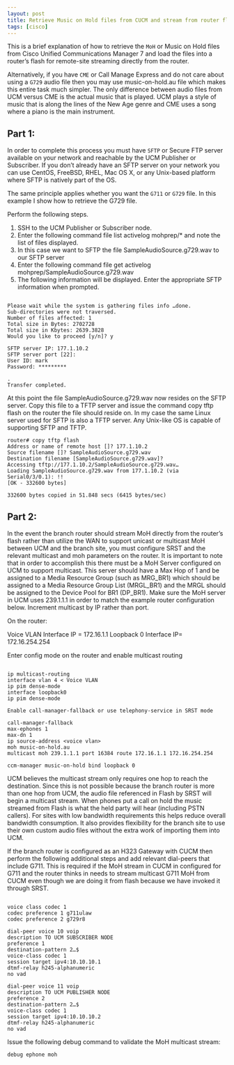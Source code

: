 ```yaml
---
layout: post
title: Retrieve Music on Hold files from CUCM and stream from router flash
tags: [cisco]
---
```

This is a brief explanation of how to retrieve the `MoH` or Music on Hold files from Cisco Unified Communications Manager 7 and load the files into a router’s flash for remote-site streaming directly from the router.  
<!--more-->

Alternatively, if you have `CME` or Call Manage Express and do not care about using a `G729` audio file then you may use music-on-hold.au file which makes this entire task much simpler. The only difference between audio files from UCM versus CME is the actual music that is played.  UCM plays a style of music that is along the lines of the New Age genre and CME uses a song where a piano is the main instrument.

## Part 1:

In order to complete this process you must have `SFTP` or Secure FTP server available on your network and reachable by the UCM Publisher or Subscriber.  If you don’t already have an SFTP server on your network you can use CentOS, FreeBSD, RHEL, Mac OS X, or any Unix-based platform where SFTP is natively part of the OS.

The same principle applies whether you want the `G711` or `G729` file.  In this example I show how to retrieve the G729 file.

Perform the following steps.

1. SSH to the UCM Publisher or Subscriber node.
2. Enter the following command file list activelog mohprep/* and note the list of files displayed.
3. In this case we want to SFTP the file SampleAudioSource.g729.wav to our SFTP server
4. Enter the following command file get activelog mohprep/SampleAudioSource.g729.wav
5. The following information will be displayed. Enter the appropriate SFTP information when prompted.

```

Please wait while the system is gathering files info …done.
Sub-directories were not traversed.
Number of files affected: 1
Total size in Bytes: 2702728
Total size in Kbytes: 2639.3828
Would you like to proceed [y/n]? y

SFTP server IP: 177.1.10.2
SFTP server port [22]:
User ID: mark
Password: *********

.
Transfer completed.

```

At this point the file SampleAudioSource.g729.wav now resides on the SFTP server.  Copy this file to a TFTP server and issue the command copy tftp flash on the router the file should reside on.  In my case the same Linux server used for SFTP is also a TFTP server.  Any Unix-like OS is capable of supporting SFTP and TFTP.

```
router# copy tftp flash
Address or name of remote host []? 177.1.10.2
Source filename []? SampleAudioSource.g729.wav
Destination filename [SampleAudioSource.g729.wav]?
Accessing tftp://177.1.10.2/SampleAudioSource.g729.wav…
Loading SampleAudioSource.g729.wav from 177.1.10.2 (via Serial0/3/0.1): !!
[OK - 332600 bytes]

332600 bytes copied in 51.848 secs (6415 bytes/sec)

```

## Part 2:

In the event the branch router should stream MoH directly from the router’s flash rather than utilize the WAN to support unicast or multicast MoH between UCM and the branch site, you must configure SRST and the relevant multicast and moh parameters on the router.  It is important to note that in order to accomplish this there must be a MoH Server configured on UCM to support multicast.  This server should have a Max Hop of 1 and be assigned to a Media Resource Group (such as MRG_BR1) which should be assigned to a Media Resource Group List (MRGL_BR1) and the MRGL should be assigned to the Device Pool for BR1 (DP_BR1). Make sure the MoH server in UCM uses 239.1.1.1 in order to match the example router configuration below.  Increment multicast by IP rather than port.

On the router:

Voice VLAN Interface IP = 172.16.1.1
Loopback 0 Interface IP= 172.16.254.254

Enter config mode on the router and enable multicast routing

```

ip multicast-routing
interface vlan 4 < Voice VLAN
ip pim dense-mode
interface loopback0
ip pim dense-mode

Enable call-manager-fallback or use telephony-service in SRST mode

call-manager-fallback
max-ephones 1
max-dn 1
ip source-address <voice vlan>
moh music-on-hold.au
multicast moh 239.1.1.1 port 16384 route 172.16.1.1 172.16.254.254

ccm-manager music-on-hold bind loopback 0

```

UCM believes the multicast stream only requires one hop to reach the destination.  Since this is not possible because the branch router is more than one hop from UCM, the audio file referenced in Flash by SRST will begin a multicast stream.  When phones put a call on hold the music streamed from Flash is what the held party will hear (including PSTN callers). For sites with low bandwidth requirements this helps reduce overall bandwidth consumption.  It also provides flexibility for the branch site to use their own custom audio files without the extra work of importing them into UCM.

If the branch router is configured as an H323 Gateway with CUCM then perform the following additional steps and add relevant dial-peers that include G711.  This is required if the MoH stream in CUCM in configured for G711 and the router thinks in needs to stream multicast G711 MoH from CUCM even though we are doing it from flash because we have invoked it through SRST.

```

voice class codec 1
codec preference 1 g711ulaw
codec preference 2 g729r8

dial-peer voice 10 voip
description TO UCM SUBSCRIBER NODE
preference 1
destination-pattern 2…$
voice-class codec 1
session target ipv4:10.10.10.1
dtmf-relay h245-alphanumeric
no vad

dial-peer voice 11 voip
description TO UCM PUBLISHER NODE
preference 2
destination-pattern 2…$
voice-class codec 1
session target ipv4:10.10.10.2
dtmf-relay h245-alphanumeric
no vad

```

Issue the following debug command to validate the MoH multicast stream:

```
debug ephone moh
```
